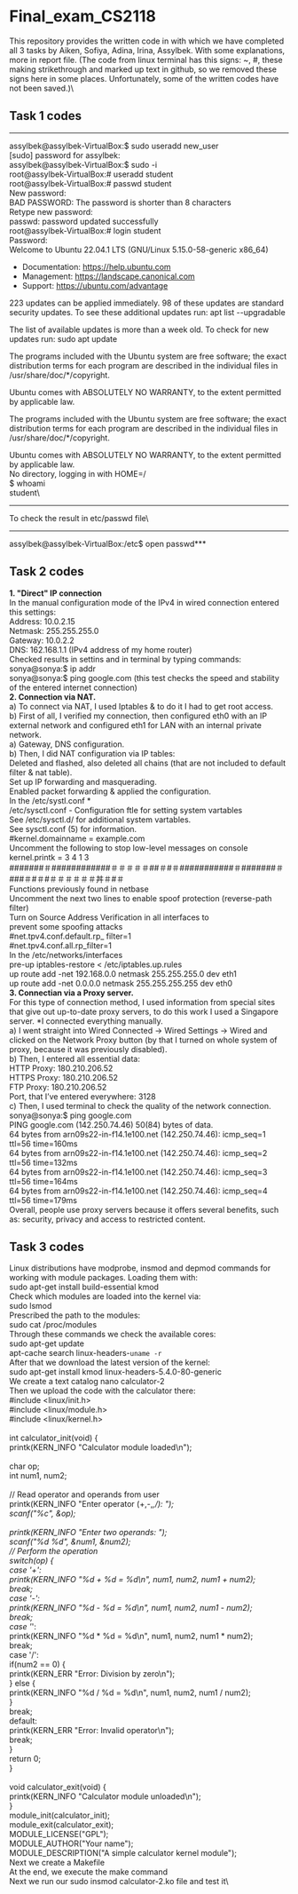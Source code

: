 # Final_exam_CS2118
This repository provides the written code in with which we have completed all 3 tasks by Aiken, Sofiya, Adina, Irina, Assylbek. With some explanations, more in report file.
(The code from linux terminal has this signs: ~, #, these making strikethrough and marked up text in github, so we removed these signs here in some places. Unfortunately, some of the written codes have not been saved.)\
## Task 1 codes
***
assylbek@assylbek-VirtualBox:$ sudo useradd new_user\
[sudo] password for assylbek: \
assylbek@assylbek-VirtualBox:$ sudo -i\
root@assylbek-VirtualBox:# useradd student\
root@assylbek-VirtualBox:# passwd student\
New password: \
BAD PASSWORD: The password is shorter than 8 characters\
Retype new password: \
passwd: password updated successfully \
root@assylbek-VirtualBox:# login student\
Password: \
Welcome to Ubuntu 22.04.1 LTS (GNU/Linux 5.15.0-58-generic x86_64)

 * Documentation:  https://help.ubuntu.com
 * Management:     https://landscape.canonical.com
 * Support:        https://ubuntu.com/advantage

223 updates can be applied immediately.
98 of these updates are standard security updates.
To see these additional updates run: apt list --upgradable


The list of available updates is more than a week old.
To check for new updates run: sudo apt update

The programs included with the Ubuntu system are free software;
the exact distribution terms for each program are described in the
individual files in /usr/share/doc/*/copyright.

Ubuntu comes with ABSOLUTELY NO WARRANTY, to the extent permitted by
applicable law.


The programs included with the Ubuntu system are free software;
the exact distribution terms for each program are described in the
individual files in /usr/share/doc/*/copyright.

Ubuntu comes with ABSOLUTELY NO WARRANTY, to the extent permitted by
applicable law.                                                                                                                             
No directory, logging in with HOME=/\
$ whoami\
student\
***
To check the result in etc/passwd file\
***
assylbek@assylbek-VirtualBox:/etc$ open passwd***
## Task 2 codes
**1. "Direct" IP connection**\
In the manual configuration mode of the IPv4 in wired connection entered this settings:\
Address: 10.0.2.15\
Netmask: 255.255.255.0 \
Gateway: 10.0.2.2\
DNS: 162.168.1.1 (IPv4 address of my home router)\
Checked results in settins and in terminal by typing commands:\
sonya@sonya:$ ip addr \
sonya@sonya:$ ping google.com (this test checks the speed and stability of the entered internet connection)\
**2.	Connection via NAT.**\
a) To connect via NAT, I used Iptables & to do it I had to get root access.\
b) First of all, I verified my connection, then configured eth0 with an IP external network and configured eth1 for LAN with an internal private network.\
a)	Gateway, DNS configuration.\
b)	Then, I did NAT configuration via IP tables:\
Deleted and flashed, also deleted all chains (that are not included to default filter & nat table).\
Set up IP forwarding and masquerading.\
Enabled packet forwarding & applied the configuration.\
In the /etc/systl.conf *\
/etc/sysctl.conf - Configuration ftle for setting system vartables\
 See /etc/sysctl.d/ for additional system vartables.\
 See sysctl.conf (5) for information.\
#kernel.domainname = example.com\
 Uncomment the following to stop low-level messages on console\
kernel.printk = 3 4 1 3\
#######＃############＃＃＃＃＃##＃#＃###########＃#######＃###＃#＃#＃＃＃＃＃＃丼＃#＃\
 Functions previously found in netbase\
 Uncomment the next two lines to enable spoof protection (reverse-path filter)\
 Turn on Source Address Verification in all interfaces to\
 prevent some spoofing attacks\
#net.tpv4.conf.default.rp_ filter=1\
#net.tpv4.conf.all.rp_filter=1\
In the /etc/networks/interfaces\
pre-up iptables-restore < /etc/iptables.up.rules\
up route add -net 192.168.0.0 netmask 255.255.255.0 dev eth1\
up route add -net 0.0.0.0 netmask 255.255.255.255 dev eth0\
**3.	Connectian via a Proxy server.**\
For this type of connection method, I used information from special sites that give out up-to-date proxy servers, to do this work I used a Singapore server. 
*I connected everything manually.\
a) I went straight into Wired Connected -> Wired Settings -> Wired and clicked on the  Network Proxy button (by that I turned on whole system of proxy, because it was previously disabled).\
b) Then, I entered all essential data:\
HTTP Proxy: 180.210.206.52\
HTTPS Proxy: 180.210.206.52\
FTP Proxy: 180.210.206.52\
Port, that I’ve entered everywhere: 3128\
c) Then, I used terminal to check the quality of the network connection.\
sonya@sonya:$ ping google.com\
PING google.com (142.250.74.46) 50(84) bytes of data.\
64 bytes from arn09s22-in-f14.1e100.net (142.250.74.46): icmp_seq=1 ttl=56 time=160ms\
64 bytes from arn09s22-in-f14.1e100.net (142.250.74.46): icmp_seq=2 ttl=56 time=132ms\
64 bytes from arn09s22-in-f14.1e100.net (142.250.74.46): icmp_seq=3 ttl=56 time=164ms\
64 bytes from arn09s22-in-f14.1e100.net (142.250.74.46): icmp_seq=4 ttl=56 time=179ms\
Overall, people use proxy servers because it offers several benefits, such as: security, privacy and access to restricted content.
## Task 3 codes
Linux distributions have modprobe, insmod and depmod commands for working with module packages. Loading them with:\
sudo apt-get install build-essential kmod\
Сheck which modules are loaded into the kernel via:\
sudo lsmod\
Prescribed the path to the modules:\
sudo cat /proc/modules \
Through these commands we check the available cores:\
sudo apt-get update \
apt-cache search linux-headers-`uname -r` \
After that we download the latest version of the kernel:\
sudo apt-get install kmod linux-headers-5.4.0-80-generic\
We create a text catalog nano calculator-2\
Then we upload the code with the calculator there:\
#include <linux/init.h>\
#include <linux/module.h>\
#include <linux/kernel.h>\
\
int calculator_init(void) {\
    printk(KERN_INFO "Calculator module loaded\n");\
\
    char op;\
    int num1, num2;\
\
    // Read operator and operands from user\
    printk(KERN_INFO "Enter operator (+,-,*,/): ");\
    scanf("%c", &op);\
\
    printk(KERN_INFO "Enter two operands: ");\
    scanf("%d %d", &num1, &num2);\
    // Perform the operation\
    switch(op) {\
        case '+':\
            printk(KERN_INFO "%d + %d = %d\n", num1, num2, num1 + num2);\
            break;\
        case '-':\
            printk(KERN_INFO "%d - %d = %d\n", num1, num2, num1 - num2);\
            break;\
        case '*':\
            printk(KERN_INFO "%d * %d = %d\n", num1, num2, num1 * num2);\
            break;\
        case '/':\
            if(num2 == 0) {\
                printk(KERN_ERR "Error: Division by zero\n");\
            } else {\
                printk(KERN_INFO "%d / %d = %d\n", num1, num2, num1 / num2);\
            }\
            break;\
        default:\
            printk(KERN_ERR "Error: Invalid operator\n");\
            break;\
    }\
    return 0;\
}\
\
void calculator_exit(void) {\
    printk(KERN_INFO "Calculator module unloaded\n");\
}\
module_init(calculator_init);\
module_exit(calculator_exit);\
MODULE_LICENSE("GPL");\
MODULE_AUTHOR("Your name");\
MODULE_DESCRIPTION("A simple calculator kernel module");\
Next we create a Makefile\
At the end, we execute the make command\
Next we run our sudo insmod calculator-2.ko file and test it\
